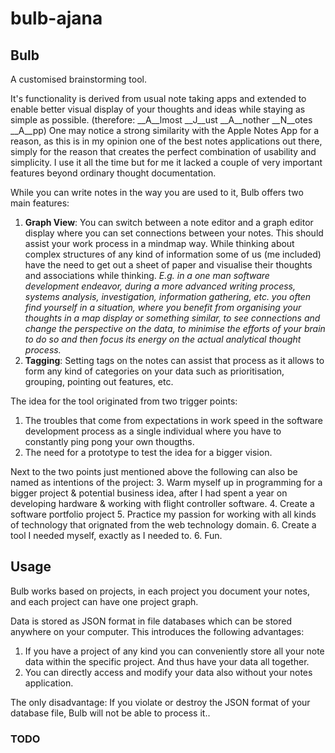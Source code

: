 # bulb-ajana
## Bulb 
A customised brainstorming tool. 

It's functionality is derived from usual note taking apps and extended to enable better visual display of your thoughts and ideas while staying as simple as possible. (therefore: __A__lmost __J__ust __A__nother __N__otes __A__pp)
One may notice a strong similarity with the Apple Notes App for a reason, as this is in my opinion one of the best notes applications out there, simply for the reason that creates the perfect combination of usability and simplicity. I use it all the time but for me it lacked a couple of very important features beyond ordinary thought documentation.

While you can write notes in the way you are used to it, Bulb offers two main features:

1. __Graph View__: You can switch between a note editor and a graph editor display where you can set connections between your notes. This should assist your work process in a mindmap way. While thinking about complex structures of any kind of information some of us (me included) have the need to get out a sheet of paper and visualise their thoughts and associations while thinking. _E.g. in a one man software development endeavor, during a more advanced writing process, systems analysis, investigation, information gathering, etc. you often find yourself in a situation, where you benefit from organising your thoughts in a map display or something similar, to see connections and change the perspective on the data, to minimise the efforts of your brain to do so and then focus its energy on the actual analytical thought process._
2. __Tagging__: Setting tags on the notes can assist that process as it allows to form any kind of categories on your data such as prioritisation, grouping, pointing out features, etc.

The idea for the tool originated from two trigger points:
1. The troubles that come from expectations in work speed in the software development process as a single individual where you have to constantly ping pong your own thougths. 
2. The need for a prototype to test the idea for a bigger vision.

Next to the two points just mentioned above the following can also be named as intentions of the project:
3. Warm myself up in programming for a bigger project & potential business idea, after I had spent a year on developing hardware & working with flight controller software.
4. Create a software portfolio project
5. Practice my passion for working with all kinds of technology that orignated from the web technology domain.
6. Create a tool I needed myself, exactly as I needed to.
6. Fun.


## Usage
Bulb works based on projects, in each project you document your notes, and each project can have one project graph. 

Data is stored as JSON format in file databases which can be stored anywhere on your computer. 
This introduces the following advantages: 
1. If you have a project of any kind you can conveniently store all your note data within the specific project. And thus have your data all together. 
2. You can directly access and modify your data also without your notes application.

The only disadvantage: If you violate or destroy the JSON format of your database file, Bulb will not be able to process it..



### TODO
